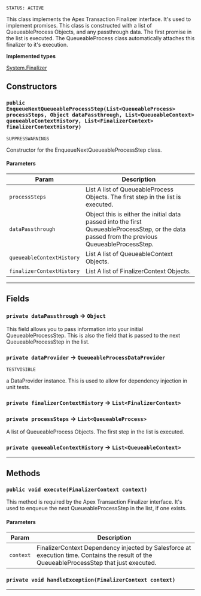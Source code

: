 `STATUS: ACTIVE`

This class implements the Apex Transaction Finalizer interface. It's used to implement promises. This
class is constructed with a list of QueueableProcess Objects, and any passthrough data. The first promise in the list
is executed. The QueueableProcess class automatically attaches this finalizer to it's execution.

**Implemented types**

[System.Finalizer](System.Finalizer)

## Constructors

### `public EnqueueNextQueueableProcessStep(List<QueueableProcess> processSteps, Object dataPassthrough, List<QueueableContext> queueableContextHistory, List<FinalizerContext> finalizerContextHistory)`

`SUPPRESSWARNINGS`

Constructor for the EnqueueNextQueueableProcessStep class.

#### Parameters

| Param                     | Description                                                                                                                                   |
| ------------------------- | --------------------------------------------------------------------------------------------------------------------------------------------- |
| `processSteps`            | List<QueueableProcess> A list of QueueableProcess Objects. The first step in the list is executed.                                            |
| `dataPassthrough`         | Object this is either the initial data passed into the first QueueableProcessStep, or the data passed from the previous QueueableProcessStep. |
| `queueableContextHistory` | List<QueueableContext> A list of QueueableContext Objects.                                                                                    |
| `finalizerContextHistory` | List<FinalizerContext> A list of FinalizerContext Objects.                                                                                    |

---

## Fields

### `private dataPassthrough` → `Object`

This field allows you to pass information into your initial QueueableProcessStep. This is also the field that is passed to the next QueueableProcessStep in the list.

### `private dataProvider` → `QueueableProcessDataProvider`

`TESTVISIBLE`

a DataProvider instance. This is used to allow for dependency injection in unit tests.

### `private finalizerContextHistory` → `List<FinalizerContext>`

### `private processSteps` → `List<QueueableProcess>`

A list of QueueableProcess Objects. The first step in the list is executed.

### `private queueableContextHistory` → `List<QueueableContext>`

---

## Methods

### `public void execute(FinalizerContext context)`

This method is required by the Apex Transaction Finalizer interface. It's used to enqueue the next QueueableProcessStep in the list, if one exists.

#### Parameters

| Param     | Description                                                                                                                               |
| --------- | ----------------------------------------------------------------------------------------------------------------------------------------- |
| `context` | FinalizerContext Dependency injected by Salesforce at execution time. Contains the result of the QueueableProcessStep that just executed. |

### `private void handleException(FinalizerContext context)`

---
